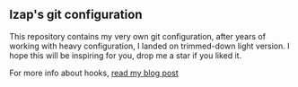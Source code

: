## lzap's git configuration

This repository contains my very own git configuration, after years of working with heavy configuration, I landed on trimmed-down light version. I hope this will be inspiring for you, drop me a star if you liked it.

For more info about hooks, [read my blog post](https://lukas.zapletalovi.com/2022/10/the-ultimate-git-hook-to-prevent-push-accidents.html)
